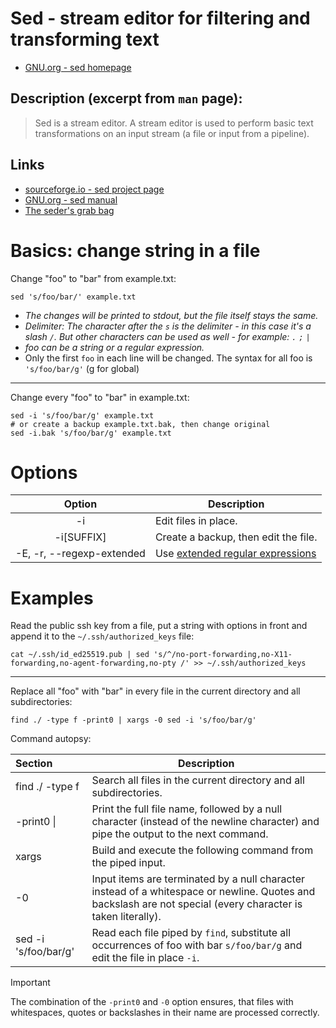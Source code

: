 # Sed - stream editor for filtering and transforming text
- [GNU.org - sed homepage](https://www.gnu.org/software/sed)

## Description (excerpt from `man` page):
> Sed is a stream editor.  A stream editor is used to perform basic text transformations on an input stream (a file or input from a pipeline).


## Links

- [sourceforge.io - sed project page](https://sed.sourceforge.io/)
- [GNU.org - sed manual](https://www.gnu.org/software/sed/manual/html_node/index.html)
- [The seder's grab bag](https://sed.sourceforge.io/grabbag)

# Basics: change string in a file

Change "foo" to "bar" from example.txt:  

```shell
sed 's/foo/bar/' example.txt
```

- _The changes will be printed to stdout, but the file itself stays the same._
- _Delimiter: The character after the `s` is the delimiter - in this case it's a slash `/`. But other characters can be used as well - for example: `.` `;` `|`_
- _foo can be a string or a regular expression._
- Only the first `foo` in each line will be changed. The syntax for all foo is `'s/foo/bar/g'` (g for global)

----

Change every "foo" to "bar" in example.txt:  

```shell
sed -i 's/foo/bar/g' example.txt
# or create a backup example.txt.bak, then change original
sed -i.bak 's/foo/bar/g' example.txt
```

# Options

|          Option           | Description                                          |
|:-------------------------:| ---------------------------------------------------- |
|            -i             | Edit files in place.                                 |
|       -i\[SUFFIX\]        | Create a backup, then edit the file.                 |
| -E, -r, --regexp-extended | Use [extended regular expressions](../misc/RegEx.md) | 


# Examples

Read the public ssh key from a file, put a string with options in front and append it to the `~/.ssh/authorized_keys` file: 
```shell
cat ~/.ssh/id_ed25519.pub | sed 's/^/no-port-forwarding,no-X11-forwarding,no-agent-forwarding,no-pty /' >> ~/.ssh/authorized_keys
```

----

Replace all "foo" with "bar" in every file in the current directory and all subdirectories:  
```shell
find ./ -type f -print0 | xargs -0 sed -i 's/foo/bar/g'
```

Command autopsy:

| Section              | Description                                                                                                                                                   |
|:-------------------- | ------------------------------------------------------------------------------------------------------------------------------------------------------------- |
| find ./ -type f      | Search all files in the current directory and all subdirectories.                                                                                             | 
| -print0 \|           | Print the full file name, followed by a null character (instead of the newline character) and pipe the output to the next command.                            |
| xargs                | Build and execute the following command from the piped input.                                                                                                 |
| -0                   | Input items are terminated by a null character instead of a whitespace or newline. Quotes and backslash are not special (every character is taken literally). |
| sed -i 's/foo/bar/g' | Read each file piped by `find`, substitute all occurrences of foo with bar `s/foo/bar/g` and edit the file in place `-i`.                                     |


> [!important]
> 
> The combination of the `-print0` and `-0` option ensures, that files with whitespaces, quotes or backslashes in their name are processed correctly.